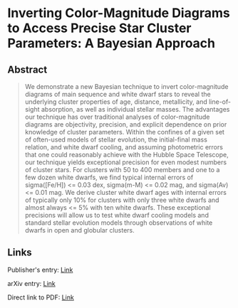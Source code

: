 # Inverting Color-Magnitude Diagrams to Access Precise Star Cluster Parameters: A Bayesian Approach


## Abstract

> We demonstrate a new Bayesian technique to invert color-magnitude diagrams of main sequence and white dwarf stars to reveal the underlying cluster properties of age, distance, metallicity, and line-of-sight absorption, as well as individual stellar masses. The advantages our technique has over traditional analyses of color-magnitude diagrams are objectivity, precision, and explicit dependence on prior knowledge of cluster parameters. Within the confines of a given set of often-used models of stellar evolution, the initial-final mass relation, and white dwarf cooling, and assuming photometric errors that one could reasonably achieve with the Hubble Space Telescope, our technique yields exceptional precision for even modest numbers of cluster stars. For clusters with 50 to 400 members and one to a few dozen white dwarfs, we find typical internal errors of sigma([Fe/H]) <= 0.03 dex, sigma(m-M) <= 0.02 mag, and sigma(Av) <= 0.01 mag. We derive cluster white dwarf ages with internal errors of typically only 10% for clusters with only three white dwarfs and almost always <= 5% with ten white dwarfs. These exceptional precisions will allow us to test white dwarf cooling models and standard stellar evolution models through observations of white dwarfs in open and globular clusters.


## Links

Publisher's entry: [Link](https://ui.adsabs.harvard.edu//#abs/2006ApJ...645.1436V/abstract)

arXiv entry: [Link](https://arxiv.org/abs/astro-ph/0603493)

Direct link to PDF: [Link](https://arxiv.org/pdf/astro-ph/0603493.pdf)